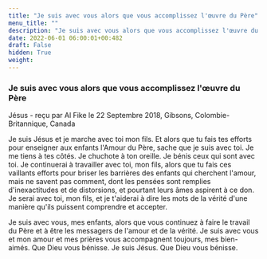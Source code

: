 ```yaml
---
title: "Je suis avec vous alors que vous accomplissez l'œuvre du Père"
menu_title: ""
description: "Je suis avec vous alors que vous accomplissez l'œuvre du Père"
date: 2022-06-01 06:00:01+00:482
draft: False
hidden: True
weight:
---
```

### Je suis avec vous alors que vous accomplissez l'œuvre du Père

Jésus - reçu par Al Fike le 22 Septembre 2018, Gibsons, Colombie-Britannique, Canada

Je suis Jésus et je marche avec toi mon fils. Et alors que tu fais tes efforts pour enseigner aux enfants l'Amour du Père, sache que je suis avec toi. Je me tiens à tes côtés. Je chuchote à ton oreille. Je bénis ceux qui sont avec toi. Je continuerai à travailler avec toi, mon fils, alors que tu fais ces vaillants efforts pour briser les barrières des enfants qui cherchent l'amour, mais ne savent pas comment, dont les pensées sont remplies d'inexactitudes et de distorsions, et pourtant leurs âmes aspirent à ce don. Je serai avec toi, mon fils, et je t'aiderai à dire les mots de la vérité d'une manière qu'ils puissent comprendre et accepter.

Je suis avec vous, mes enfants, alors que vous continuez à faire le travail du Père et à être les messagers de l'amour et de la vérité. Je suis avec vous et mon amour et mes prières vous accompagnent toujours, mes bien-aimés. Que Dieu vous bénisse. Je suis Jésus. Que Dieu vous bénisse.






